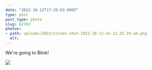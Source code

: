 ```yaml
---
date: "2022-10-12T17:26:03.000Z"
type: post 
post_type: photo
slug: 62763
photos: 
- path: uploads/2022/screen-shot-2022-10-12-at-11.25.19-am.png
  alt: 
---
```

We&#39;re going to Blink!


![](/uploads/2022/screen-shot-2022-10-12-at-11.25.19-am.png)
